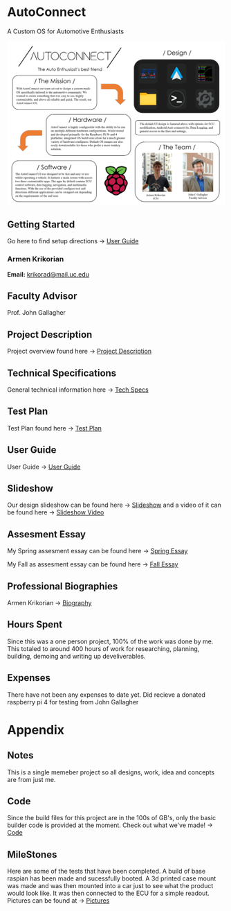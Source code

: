 # AutoConnect

A Custom OS for Automotive Enthusiasts

![Expo Poster](https://github.com/teddybear2733/AutoConnect/blob/main/Weekly%20Assignments/AutoConnectExpoPoster.png)

## Getting Started
Go here to find setup directions -> [User Guide](https://github.com/teddybear2733/AutoConnect/wiki/User-Guide/)

### Armen Krikorian
**Email:** krikorad@mail.uc.edu

## Faculty Advisor
Prof. John Gallagher

## Project Description
Project overview found here -> [Project Description](https://github.com/teddybear2733/AutoConnect/wiki)

## Technical Specifications
General technical information here -> [Tech Specs](https://github.com/teddybear2733/AutoConnect/blob/main/Project%20Overview/Technical%20Specifications.md)

## Test Plan
Test Plan found here -> [Test Plan](https://github.com/teddybear2733/AutoConnect/wiki/Test-Plan)

## User Guide
User Guide -> [User Guide](https://github.com/teddybear2733/AutoConnect/wiki/User-Guide)

## Slideshow

Our design slideshow can be found here -> [Slideshow](https://docs.google.com/presentation/d/1qzSOgZkb-fy43teJCtTRujOqqgCJsJbaz6tajJazxI4/edit?usp=sharing)
and a video of it can be found here -> [Slideshow Video](https://www.youtube.com/watch?v=z9g_g4PwOq4)
## Assesment Essay

My Spring assesment essay can be found here -> [Spring Essay](https://github.com/teddybear2733/AutoConnect/blob/main/Weekly%20Assignments/Capstone%201.pdf)

My Fall as assesment essay can be found here -> [Fall Essay](https://github.com/teddybear2733/AutoConnect/blob/main/Weekly%20Assignments/SelfAssesment.md)

## Professional Biographies

Armen Krikorian -> [Biography](https://github.com/teddybear2733/AutoConnect/blob/main/Weekly%20Assignments/Biographies/ArmenKrikorian.md)

## Hours Spent
Since this was a one person project, 100% of the work was done by me. This totaled to around 400 hours of work for
researching, planning, building, demoing and writing up develiverables.

## Expenses

There have not been any expenses to date yet.
Did recieve a donated raspberry pi 4 for testing from John Gallagher

# Appendix 

## Notes

This is a single memeber project so all designs, work, idea and concepts are from just me.

## Code

Since the build files for this project are in the 100s of GB's, only the basic builder code is provided at the moment.
Check out what we've made! -> [Code](https://github.com/teddybear2733/AutoConnect/tree/main/Code)

## MileStones

Here are some of the tests that have been completed. A build of base raspian has been made and sucessfully booted. 
A 3d printed case mount was made and was then mounted into a car just to see what the product would look like. It was then connected to the ECU
for a simple readout. Pictures can be found at -> [Pictures](https://github.com/teddybear2733/AutoConnect/tree/main/Artifacts)


